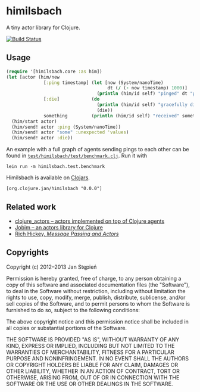 himilsbach
==========

A tiny actor library for Clojure.

[![Build Status](https://secure.travis-ci.org/jstepien/himilsbach.png?branch=master)](http://travis-ci.org/jstepien/himilsbach)

Usage
-----

```clojure
(require '[himilsbach.core :as him])
(let [actor (him/new
              [:ping timestamp] (let [now (System/nanoTime)
                                      dt (/ (- now timestamp) 1000)]
                                  (println (him/id self) "pinged" dt "μs ago"))
              [:die]            (do
                                  (println (him/id self) "gracefully dies")
                                  (die))
              something         (println (him/id self) "received" something))]
  (him/start actor)
  (him/send! actor :ping (System/nanoTime))
  (him/send! actor "some" :unexpected 'values)
  (him/send! actor :die))
```

An example with a full graph of agents sending pings to each other can be found
in [`test/himilsbach/test/benchmark.clj`][bm]. Run it with

    lein run -m himilsbach.test.benchmark

Himilsbach is available on [Clojars][clojars].

    [org.clojure.jan/himilsbach "0.0.0"]

[bm]: https://github.com/jstepien/himilsbach/blob/master/test/himilsbach/test/benchmark.clj
[clojars]: https://clojars.org/org.clojure.jan/himilsbach

Related work
------------

  - [clojure_actors – actors implemented on top of Clojure agents][ca]
  - [Jobim – an actors library for Clojure][jobim]
  - [Rich Hickey, _Message Passing and Actors_][hickey]

[ca]: https://github.com/bitsai/clojure-actors
[jobim]: https://github.com/antoniogarrote/jobim
[hickey]: http://clojure.org/state#actors

Copyrights
----------

Copyright (c) 2012–2013 Jan Stępień

Permission is hereby granted, free of charge, to any person obtaining
a copy of this software and associated documentation files (the
"Software"), to deal in the Software without restriction, including
without limitation the rights to use, copy, modify, merge, publish,
distribute, sublicense, and/or sell copies of the Software, and to
permit persons to whom the Software is furnished to do so, subject to
the following conditions:

The above copyright notice and this permission notice shall be
included in all copies or substantial portions of the Software.

THE SOFTWARE IS PROVIDED "AS IS", WITHOUT WARRANTY OF ANY KIND,
EXPRESS OR IMPLIED, INCLUDING BUT NOT LIMITED TO THE WARRANTIES OF
MERCHANTABILITY, FITNESS FOR A PARTICULAR PURPOSE AND
NONINFRINGEMENT. IN NO EVENT SHALL THE AUTHORS OR COPYRIGHT HOLDERS BE
LIABLE FOR ANY CLAIM, DAMAGES OR OTHER LIABILITY, WHETHER IN AN ACTION
OF CONTRACT, TORT OR OTHERWISE, ARISING FROM, OUT OF OR IN CONNECTION
WITH THE SOFTWARE OR THE USE OR OTHER DEALINGS IN THE SOFTWARE.
